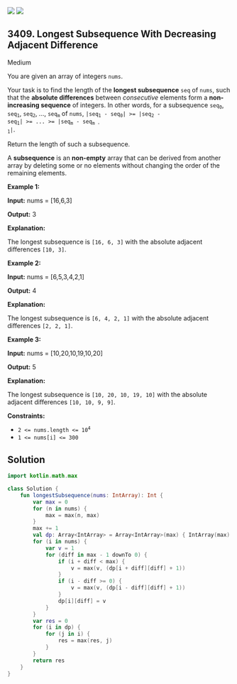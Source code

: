 [![](https://img.shields.io/github/stars/javadev/LeetCode-in-Kotlin?label=Stars&style=flat-square)](https://github.com/javadev/LeetCode-in-Kotlin)
[![](https://img.shields.io/github/forks/javadev/LeetCode-in-Kotlin?label=Fork%20me%20on%20GitHub%20&style=flat-square)](https://github.com/javadev/LeetCode-in-Kotlin/fork)

## 3409\. Longest Subsequence With Decreasing Adjacent Difference

Medium

You are given an array of integers `nums`.

Your task is to find the length of the **longest subsequence** `seq` of `nums`, such that the **absolute differences** between _consecutive_ elements form a **non-increasing sequence** of integers. In other words, for a subsequence <code>seq<sub>0</sub></code>, <code>seq<sub>1</sub></code>, <code>seq<sub>2</sub></code>, ..., <code>seq<sub>m</sub></code> of `nums`, <code>|seq<sub>1</sub> - seq<sub>0</sub>| >= |seq<sub>2</sub> - seq<sub>1</sub>| >= ... >= |seq<sub>m</sub> - seq<sub>m - 1</sub>|</code>.

Return the length of such a subsequence.

A **subsequence** is an **non-empty** array that can be derived from another array by deleting some or no elements without changing the order of the remaining elements.

**Example 1:**

**Input:** nums = [16,6,3]

**Output:** 3

**Explanation:**

The longest subsequence is `[16, 6, 3]` with the absolute adjacent differences `[10, 3]`.

**Example 2:**

**Input:** nums = [6,5,3,4,2,1]

**Output:** 4

**Explanation:**

The longest subsequence is `[6, 4, 2, 1]` with the absolute adjacent differences `[2, 2, 1]`.

**Example 3:**

**Input:** nums = [10,20,10,19,10,20]

**Output:** 5

**Explanation:**

The longest subsequence is `[10, 20, 10, 19, 10]` with the absolute adjacent differences `[10, 10, 9, 9]`.

**Constraints:**

*   <code>2 <= nums.length <= 10<sup>4</sup></code>
*   `1 <= nums[i] <= 300`

## Solution

```kotlin
import kotlin.math.max

class Solution {
    fun longestSubsequence(nums: IntArray): Int {
        var max = 0
        for (n in nums) {
            max = max(n, max)
        }
        max += 1
        val dp: Array<IntArray> = Array<IntArray>(max) { IntArray(max) }
        for (i in nums) {
            var v = 1
            for (diff in max - 1 downTo 0) {
                if (i + diff < max) {
                    v = max(v, (dp[i + diff][diff] + 1))
                }
                if (i - diff >= 0) {
                    v = max(v, (dp[i - diff][diff] + 1))
                }
                dp[i][diff] = v
            }
        }
        var res = 0
        for (i in dp) {
            for (j in i) {
                res = max(res, j)
            }
        }
        return res
    }
}
```